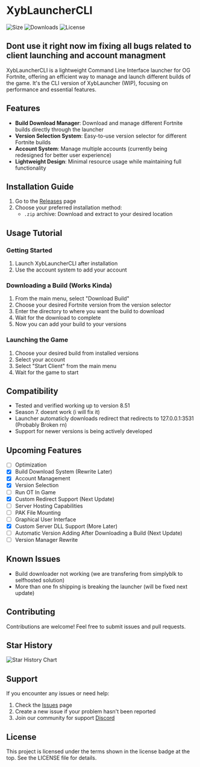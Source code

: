 # XybLauncherCLI

![Size](https://img.shields.io/github/repo-size/BeRightBack0/XybLauncherCLI)
![Downloads](https://img.shields.io/github/downloads/BeRightBack0/XybLauncherCLI/total)
![License](https://img.shields.io/github/license/BeRightBack0/XybLauncherCLI)

## Dont use it right now im fixing all bugs related to client launching and account managment

XybLauncherCLI is a lightweight Command Line Interface launcher for OG Fortnite, offering an efficient way to manage and launch different builds of the game. It's the CLI version of XybLauncher (WIP), focusing on performance and essential features.

## Features

- **Build Download Manager**: Download and manage different Fortnite builds directly through the launcher
- **Version Selection System**: Easy-to-use version selector for different Fortnite builds
- **Account System**: Manage multiple accounts (currently being redesigned for better user experience)
- **Lightweight Design**: Minimal resource usage while maintaining full functionality

## Installation Guide
1. Go to the [Releases](https://github.com/BeRightBack0/XybLauncherCLI/releases) page
2. Choose your preferred installation method:
   - `.zip` archive: Download and extract to your desired location

## Usage Tutorial

### Getting Started
1. Launch XybLauncherCLI after installation
2. Use the account system to add your account

### Downloading a Build (Works Kinda)
1. From the main menu, select "Download Build"
2. Choose your desired Fortnite version from the version selector
3. Enter the directory to where you want the build to download
4. Wait for the download to complete
5. Now you can add your build to your versions

### Launching the Game
1. Choose your desired build from installed versions
2. Select your account
3. Select "Start Client" from the main menu
4. Wait for the game to start

## Compatibility

- Tested and verified working up to version 8.51
- Season 7. doesnt work (i will fix it) 
- Launcher automaticly downloads redirect that redirects to 127.0.0.1:3531 (Probably Broken rn)
- Support for newer versions is being actively developed

## Upcoming Features
- [ ] Optimization
- [x] Build Download System (Rewrite Later)
- [x] Account Management
- [x] Version Selection
- [ ] Run OT In Game 
- [x] Custom Redirect Support (Next Update)
- [ ] Server Hosting Capabilities
- [ ] PAK File Mounting
- [ ] Graphical User Interface
- [x] Custom Server DLL Support (More Later)
- [ ] Automatic Version Adding After Downloading a Build (Next Update)
- [ ] Version Manager Rewrite

## Known Issues
* Build downloader not working (we are transfering from simplyblk to selfhosted solution)
* More than one fn shipping is breaking the launcher (will be fixed next update)




## Contributing

Contributions are welcome! Feel free to submit issues and pull requests.

## Star History

![Star History Chart](https://api.star-history.com/svg?repos=BeRightBack0/XybLauncherCLI&type=Date)

## Support

If you encounter any issues or need help:
1. Check the [Issues](https://github.com/BeRightBack0/XybLauncherCLI/issues) page
2. Create a new issue if your problem hasn't been reported
3. Join our community for support [Discord](https://discord.gg/KVp8xYusPx)

## License

This project is licensed under the terms shown in the license badge at the top. See the LICENSE file for details.
 
